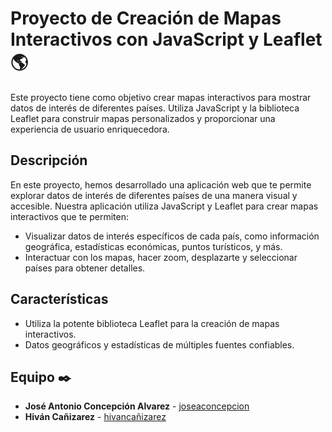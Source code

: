 # Proyecto de Creación de Mapas Interactivos con JavaScript y Leaflet :earth_americas:

Este proyecto tiene como objetivo crear mapas interactivos para mostrar datos de interés de diferentes países. Utiliza JavaScript y la biblioteca Leaflet para construir mapas personalizados y proporcionar una experiencia de usuario enriquecedora.

## Descripción

En este proyecto, hemos desarrollado una aplicación web que te permite explorar datos de interés de diferentes países de una manera visual y accesible. Nuestra aplicación utiliza JavaScript y Leaflet para crear mapas interactivos que te permiten:

- Visualizar datos de interés específicos de cada país, como información geográfica, estadísticas económicas, puntos turísticos, y más.
- Interactuar con los mapas, hacer zoom, desplazarte y seleccionar países para obtener detalles.

## Características

- Utiliza la potente biblioteca Leaflet para la creación de mapas interactivos.
- Datos geográficos y estadísticas de múltiples fuentes confiables.

## Equipo ✒️
- **José Antonio Concepción Alvarez** - [joseaconcepcion](https://github.com/JoseAConcepcion)
- **Hiván Cañizarez** - [hivancañizarez](https://github.com/hivancd)